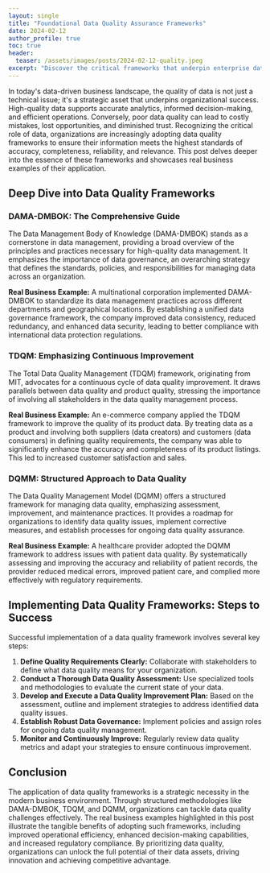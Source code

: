 ```yaml
---
layout: single
title: "Foundational Data Quality Assurance Frameworks"
date: 2024-02-12
author_profile: true
toc: true
header:
  teaser: /assets/images/posts/2024-02-12-quality.jpeg
excerpt: "Discover the critical frameworks that underpin enterprise data quality assurance. This post explores DAMA-DMBOK, TDQM, and DQMM methodologies with real business examples."
---
```

In today's data-driven business landscape, the quality of data is not just a technical issue; it's a strategic asset that underpins organizational success. High-quality data supports accurate analytics, informed decision-making, and efficient operations. Conversely, poor data quality can lead to costly mistakes, lost opportunities, and diminished trust. Recognizing the critical role of data, organizations are increasingly adopting data quality frameworks to ensure their information meets the highest standards of accuracy, completeness, reliability, and relevance. This post delves deeper into the essence of these frameworks and showcases real business examples of their application.

## Deep Dive into Data Quality Frameworks

### DAMA-DMBOK: The Comprehensive Guide

The Data Management Body of Knowledge (DAMA-DMBOK) stands as a cornerstone in data management, providing a broad overview of the principles and practices necessary for high-quality data management. It emphasizes the importance of data governance, an overarching strategy that defines the standards, policies, and responsibilities for managing data across an organization. 

**Real Business Example:** A multinational corporation implemented DAMA-DMBOK to standardize its data management practices across different departments and geographical locations. By establishing a unified data governance framework, the company improved data consistency, reduced redundancy, and enhanced data security, leading to better compliance with international data protection regulations.

### TDQM: Emphasizing Continuous Improvement

The Total Data Quality Management (TDQM) framework, originating from MIT, advocates for a continuous cycle of data quality improvement. It draws parallels between data quality and product quality, stressing the importance of involving all stakeholders in the data quality management process.

**Real Business Example:** An e-commerce company applied the TDQM framework to improve the quality of its product data. By treating data as a product and involving both suppliers (data creators) and customers (data consumers) in defining quality requirements, the company was able to significantly enhance the accuracy and completeness of its product listings. This led to increased customer satisfaction and sales.

### DQMM: Structured Approach to Data Quality

The Data Quality Management Model (DQMM) offers a structured framework for managing data quality, emphasizing assessment, improvement, and maintenance practices. It provides a roadmap for organizations to identify data quality issues, implement corrective measures, and establish processes for ongoing data quality assurance.

**Real Business Example:** A healthcare provider adopted the DQMM framework to address issues with patient data quality. By systematically assessing and improving the accuracy and reliability of patient records, the provider reduced medical errors, improved patient care, and complied more effectively with regulatory requirements.

## Implementing Data Quality Frameworks: Steps to Success

Successful implementation of a data quality framework involves several key steps:

1. **Define Quality Requirements Clearly:** Collaborate with stakeholders to define what data quality means for your organization.
2. **Conduct a Thorough Data Quality Assessment:** Use specialized tools and methodologies to evaluate the current state of your data.
3. **Develop and Execute a Data Quality Improvement Plan:** Based on the assessment, outline and implement strategies to address identified data quality issues.
4. **Establish Robust Data Governance:** Implement policies and assign roles for ongoing data quality management.
5. **Monitor and Continuously Improve:** Regularly review data quality metrics and adapt your strategies to ensure continuous improvement.

## Conclusion

The application of data quality frameworks is a strategic necessity in the modern business environment. Through structured methodologies like DAMA-DMBOK, TDQM, and DQMM, organizations can tackle data quality challenges effectively. The real business examples highlighted in this post illustrate the tangible benefits of adopting such frameworks, including improved operational efficiency, enhanced decision-making capabilities, and increased regulatory compliance. By prioritizing data quality, organizations can unlock the full potential of their data assets, driving innovation and achieving competitive advantage.